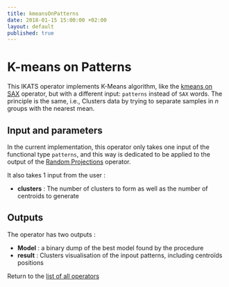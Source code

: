 ```yaml
---
title: kmeansOnPatterns
date: 2018-01-15 15:00:00 +02:00
layout: default
published: true
---
```

# K-means on Patterns

This IKATS operator implements K-Means algorithm, like the [kmeans on SAX](https://ikats.org/doc/operators/kmeans.html) operator, but with a different input: `patterns` instead of `SAX` words. The principle is the same, i.e., Clusters data by trying to separate samples in *n* groups with the nearest mean.


## Input and parameters

In the current implementation, this operator only takes one input of the functional type `patterns`, and this way is dedicated to be applied to the output of the [Random Projections](https://ikats.org/doc/operators/randomProjections.html) operator.

It also takes 1 input from the user :

- **clusters** : The number of clusters to form as well as the number of centroids to generate


## Outputs

The operator has two outputs :

 - **Model** : a binary dump of the best model found by the procedure
 - **result** : Clusters visualisation of the inpout patterns, including centroïds positions


Return to the [list of all operators](https://ikats.org/operators.html)

